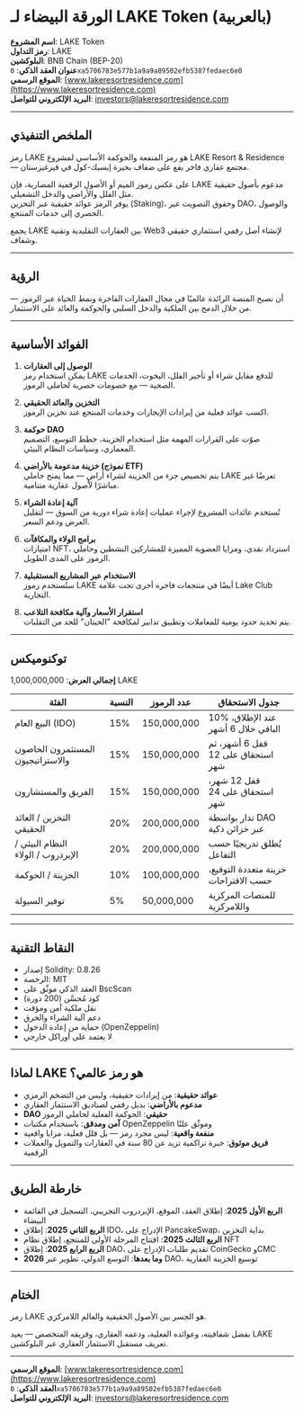 # الورقة البيضاء لـ LAKE Token (بالعربية)

**اسم المشروع**: LAKE Token  
**رمز التداول**: LAKE  
**البلوكشين**: BNB Chain (BEP-20)  
**عنوان العقد الذكي**: `0xa5706783e577b1a9a9a89502efb5387fedaec6e0`  
**الموقع الرسمي**: [www.lakeresortresidence.com](https://www.lakeresortresidence.com)  
**البريد الإلكتروني للتواصل**: investors@lakeresortresidence.com  

---

## الملخص التنفيذي

رمز LAKE هو رمز المنفعة والحوكمة الأساسي لمشروع LAKE Resort & Residence — مجتمع عقاري فاخر يقع على ضفاف بحيرة إيسيك-كول في قيرغيزستان.

على عكس رموز الميم أو الأصول الرقمية المضاربة، فإن LAKE مدعوم بأصول حقيقية مثل الفلل والأراضي والدخل التشغيلي.  
يوفر الرمز عوائد حقيقية عبر التخزين (Staking)، وحقوق التصويت عبر DAO، والوصول الحصري إلى خدمات المنتجع.

يجمع LAKE بين العقارات التقليدية وتقنية Web3 لإنشاء أصل رقمي استثماري حقيقي وشفاف.

---

## الرؤية

أن نصبح المنصة الرائدة عالميًا في مجال العقارات الفاخرة ونمط الحياة عبر الرموز — من خلال الدمج بين الملكية والدخل السلبي والحوكمة والعائد على الاستثمار.

---

## الفوائد الأساسية

1. **الوصول إلى العقارات**  
يمكن استخدام رمز LAKE للدفع مقابل شراء أو تأجير الفلل، اليخوت، الخدمات الصحية — مع خصومات حصرية لحاملي الرموز.

2. **التخزين والعائد الحقيقي**  
اكسب عوائد فعلية من إيرادات الإيجارات وخدمات المنتجع عند تخزين الرموز.

3. **حوكمة DAO**  
صوّت على القرارات المهمة مثل استخدام الخزينة، خطط التوسع، التصميم المعماري، وسياسات النظام البيئي.

4. **خزينة مدعومة بالأراضي (نموذج ETF)**  
يتم تخصيص جزء من الخزينة لشراء أراضٍ — مما يمنح حاملي LAKE تعرضًا غير مباشرًا لأصول عقارية متنامية.

5. **آلية إعادة الشراء**  
تُستخدم عائدات المشروع لإجراء عمليات إعادة شراء دورية من السوق — لتقليل العرض ودعم السعر.

6. **برامج الولاء والمكافآت**  
امتيازات NFT، استرداد نقدي، ومزايا العضوية المميزة للمشاركين النشطين وحاملي الرموز على المدى الطويل.

7. **الاستخدام عبر المشاريع المستقبلية**  
ستُستخدم رموز LAKE أيضًا في منتجعات فاخرة أخرى تحت علامة Lake Club التجارية.

8. **استقرار الأسعار وآلية مكافحة التلاعب**  
يتم تحديد حدود يومية للمعاملات وتطبيق تدابير لمكافحة "الحيتان" للحد من التقلبات.

---

## توكنوميكس

**إجمالي العرض**: 1,000,000,000 LAKE  

| الفئة | النسبة | عدد الرموز | جدول الاستحقاق |
|-------|--------|------------|------------------|
| البيع العام (IDO) | 15% | 150,000,000 | 10% عند الإطلاق، الباقي خلال 6 أشهر |
| المستثمرون الخاصون والاستراتيجيون | 15% | 150,000,000 | قفل 6 أشهر، ثم استحقاق على 12 شهر |
| الفريق والمستشارون | 15% | 150,000,000 | قفل 12 شهر، استحقاق على 24 شهر |
| التخزين / العائد الحقيقي | 20% | 200,000,000 | تدار بواسطة DAO عبر خزائن ذكية |
| النظام البيئي / الإيردروب / الولاء | 20% | 200,000,000 | يُطلق تدريجيًا حسب التفاعل |
| الخزينة / الحوكمة | 10% | 100,000,000 | خزينة متعددة التوقيع، حسب الاقتراحات |
| توفير السيولة | 5% | 50,000,000 | للمنصات المركزية واللامركزية |

---

## النقاط التقنية

- إصدار Solidity: 0.8.26  
- الرخصة: MIT  
- العقد الذكي موثّق على BscScan  
- كود مُحسَّن (200 دورة)  
- نقل ملكية آمن ومؤقت  
- دعم آلية الشراء والحرق  
- حماية من إعادة الدخول (OpenZeppelin)  
- لا يعتمد على أوراكل خارجي  

---

## لماذا LAKE هو رمز عالمي؟

- **عوائد حقيقية**: من إيرادات حقيقية، وليس من التضخم الرمزي  
- **مدعوم بالأراضي**: بديل رقمي لصناديق الاستثمار العقاري  
- **DAO حقيقي**: الحوكمة الفعلية لحاملي الرموز  
- **آمن ومدقق**: باستخدام مكتبات OpenZeppelin وموثّق علنًا  
- **منفعة واقعية**: ليس مجرد رمز — بل فلل فعلية، مزايا واقعية  
- **فريق موثوق**: خبرة تراكمية تزيد عن 80 سنة في العقارات والتمويل والعملات الرقمية  

---

## خارطة الطريق

- **الربع الأول 2025**: إطلاق العقد، الموقع، الإيردروب التجريبي، التسجيل في القائمة البيضاء  
- **الربع الثاني 2025**: إطلاق IDO، الإدراج على PancakeSwap، بداية التخزين  
- **الربع الثالث 2025**: افتتاح المرحلة الأولى للمنتجع، إطلاق نظام NFT  
- **الربع الرابع 2025**: إطلاق DAO، تقديم طلبات الإدراج على CoinGecko وCMC  
- **2026 وما بعدها**: التوسع الدولي، تطوير عبر DAO، توسيع الخزينة العقارية  

---

## الختام

رمز LAKE هو الجسر بين الأصول الحقيقية والعالم اللامركزي.

بفضل شفافيته، وعوائده الفعلية، ودعمه العقاري، وفريقه المتخصص — يعيد LAKE تعريف مستقبل الاستثمار العقاري عبر البلوكشين.

---

**الموقع الرسمي**: [www.lakeresortresidence.com](https://www.lakeresortresidence.com)  
**العقد الذكي**: `0xa5706783e577b1a9a9a89502efb5387fedaec6e0`  
**البريد الإلكتروني للتواصل**: investors@lakeresortresidence.com  
